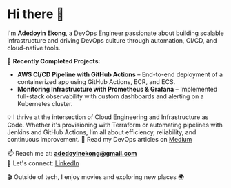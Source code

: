 # Hi there 👋  
I'm **Adedoyin Ekong**, a DevOps Engineer passionate about building scalable infrastructure and driving DevOps culture through automation, CI/CD, and cloud-native tools.

🚀 **Recently Completed Projects:**  
- **AWS CI/CD Pipeline with GitHub Actions** – End-to-end deployment of a containerized app using GitHub Actions, ECR, and ECS.  
- **Monitoring Infrastructure with Prometheus & Grafana** – Implemented full-stack observability with custom dashboards and alerting on a Kubernetes cluster.

💡 I thrive at the intersection of Cloud Engineering and Infrastructure as Code. Whether it's provisioning with Terraform or automating pipelines with Jenkins and GitHub Actions, I’m all about efficiency, reliability, and continuous improvement.
📘 Read my DevOps articles on [Medium](https://medium.com/@adedoyinekong)


📫 Reach me at: **adedoyinekong@gmail.com**  
🤝 Let's connect: [LinkedIn](https://www.linkedin.com/in/adedoyin-ekong/)

🎬 Outside of tech, I enjoy movies and exploring new places 🌍

  


<!--- 
**doyindevops/doyindevops** is a ✨ _special_ ✨ repository because its `README.md` (this file) appears on your GitHub profile.

Here are some ideas to get you started:



-
- 🤔 I’m looking for help with ...
- 💬 Ask me about ...

- 😄 Pronouns: ...

-->
